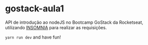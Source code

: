 # gostack-aula1

API de introdução ao nodeJS no Bootcamp GoStack da Rocketseat, utilizando [INSOMNIA](https://insomnia.rest/download/) para realizar as requisições.

`yarn run dev` and have fun!